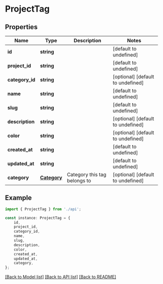 # ProjectTag


## Properties

Name | Type | Description | Notes
------------ | ------------- | ------------- | -------------
**id** | **string** |  | [default to undefined]
**project_id** | **string** |  | [default to undefined]
**category_id** | **string** |  | [optional] [default to undefined]
**name** | **string** |  | [default to undefined]
**slug** | **string** |  | [default to undefined]
**description** | **string** |  | [optional] [default to undefined]
**color** | **string** |  | [optional] [default to undefined]
**created_at** | **string** |  | [default to undefined]
**updated_at** | **string** |  | [default to undefined]
**category** | [**Category**](Category.md) | Category this tag belongs to | [optional] [default to undefined]

## Example

```typescript
import { ProjectTag } from './api';

const instance: ProjectTag = {
    id,
    project_id,
    category_id,
    name,
    slug,
    description,
    color,
    created_at,
    updated_at,
    category,
};
```

[[Back to Model list]](../README.md#documentation-for-models) [[Back to API list]](../README.md#documentation-for-api-endpoints) [[Back to README]](../README.md)
